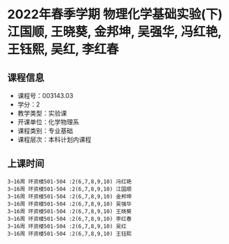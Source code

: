 # 2022年春季学期 物理化学基础实验(下) 江国顺, 王晓葵, 金邦坤, 吴强华, 冯红艳, 王钰熙, 吴红, 李红春






## 课程信息

- 课程号：003143.03
- 学分：2
- 教学类型：实验课
- 开课单位：化学物理系
- 课程类别：专业基础
- 课程层次：本科计划内课程

## 上课时间

```
3~16周 环资楼501-504 :2(6,7,8,9,10) 冯红艳
3~16周 环资楼501-504 :2(6,7,8,9,10) 江国顺
3~16周 环资楼501-504 :2(6,7,8,9,10) 金邦坤
3~16周 环资楼501-504 :2(6,7,8,9,10) 吴强华
3~16周 环资楼501-504 :2(6,7,8,9,10) 王晓葵
3~16周 环资楼501-504 :2(6,7,8,9,10) 李红春
3~16周 环资楼501-504 :2(6,7,8,9,10) 吴红
3~16周 环资楼501-504 :2(6,7,8,9,10) 王钰熙
```

